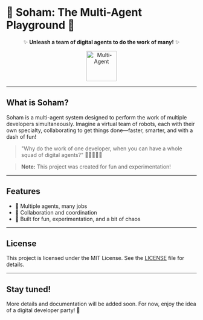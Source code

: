 # 🤖 Soham: The Multi-Agent Playground 🚀

<div align="center">

✨ <b>Unleash a team of digital agents to do the work of many!</b> ✨

<img src="https://em-content.zobj.net/source/microsoft-teams/363/robot_1f916.png" alt="Multi-Agent" width="80"/>

</div>

---

## What is Soham?

Soham is a multi-agent system designed to perform the work of multiple developers simultaneously. Imagine a virtual team of robots, each with their own specialty, collaborating to get things done—faster, smarter, and with a dash of fun!

> "Why do the work of one developer, when you can have a whole squad of digital agents?" 🤹‍♂️🤖🤖🤖

> **Note:** This project was created for fun and experimentation!

---

## Features

- 🤖 Multiple agents, many jobs
- 🧠 Collaboration and coordination
- 🎲 Built for fun, experimentation, and a bit of chaos

---

## License

This project is licensed under the MIT License. See the [LICENSE](LICENSE) file for details.

---

## Stay tuned!

More details and documentation will be added soon. For now, enjoy the idea of a digital developer party! 🎉
